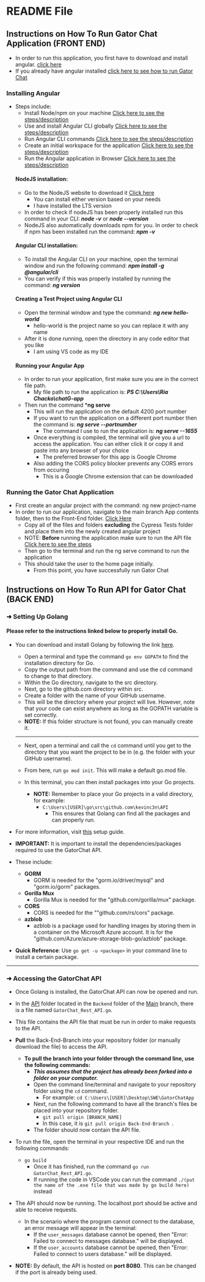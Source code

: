 # README File
## Instructions on How To Run Gator Chat Application (FRONT END)
  - In order to run this application, you first have to download and install angular. [click here](https://github.com/SWEGroup39/GatorChatApp/blob/main/README.md#installing-angular)
  - If you already have angular installed [click here to see how to run Gator Chat](https://github.com/SWEGroup39/GatorChatApp/blob/main/README.md#running-the-gator-chat-application)
  ### Installing Angular
  - Steps include:
    - Install Node/npm on your machine [Click here to see the steps/description](https://github.com/SWEGroup39/GatorChatApp/blob/main/README.md#nodejs-installation)
    - Use and install Angular CLI globally [Click here to see the steps/description](https://github.com/SWEGroup39/GatorChatApp/blob/main/README.md#angular-cli-installation)
    - Run Angular CLI commands [Click here to see the steps/description](https://github.com/SWEGroup39/GatorChatApp/blob/main/README.md#angular-cli-installation)
    - Create an initial workspace for the application [Click here to see the steps/description](https://github.com/SWEGroup39/GatorChatApp/blob/main/README.md#creating-a-test-project-using-angular-cli)
    - Run the Angular application in Browser [Click here to see the steps/description](https://github.com/SWEGroup39/GatorChatApp/blob/main/README.md#running-your-angular-app)
    #### NodeJS installation:
      - Go to the NodeJS website to download it <a href="https://nodejs.org/en">Click here</a>
        - You can install either version based on your needs
        - I have installed the LTS version
      - In order to check if nodeJS has been properly installed run this command in your CLI: ***node -v*** or ***node --version***
      - NodeJS also automatically downloads npm for you. In order to check if npm has been installed run the command: ***npm -v***
    #### Angular CLI installation:
      - To install the Angular CLI on your machine, open the terminal window and run the following command: ***npm install -g @angular/cli***
      - You can verify if this was properly installed by running the command: ***ng version***
    #### Creating a Test Project using Angular CLI  
      - Open the terminal window and type the command: ***ng new hello-world***
        - hello-world is the project name so you can replace it with any name
      - After it is done running, open the directory in any code editor that you like
        - I am using VS code as my IDE
    #### Running your Angular App
      - In order to run your application, first make sure you are in the correct file path. 
        - My file path to run the application is: ***PS C:\Users\Ria Chacko\chatG-app***
      - Then run the command ***ng serve**
        - This will run the application on the default 4200 port number
        - If you want to run the application on a different port number then the command is: ***ng serve --portnumber***
          - The command I use to run the application is: ***ng serve --1655***
        - Once everything is compiled, the terminal will give you a url to access the application. You can either click it or copy it and paste into any browser of your choice
          - The preferred browser for this app is Google Chrome
        - Also adding the CORS policy blocker prevents any CORS errors from occuring 
          - This is a Google Chrome extension that can be downloaded
          
  ### Running the Gator Chat Application
   - First create an angular project with the command: ng new project-name
   - In order to run our application, navigate to the main branch App contents folder, then to the Front-End folder. <a href="https://github.com/SWEGroup39/GatorChatApp/tree/main/App_Contents/FrontEnd">Click Here</a>
     - Copy all of the files and folders **excluding** the Cypress Tests folder and place them into the newly created angular project
     - NOTE: **Before** running the application make sure to run the API file [Click here to see the steps](https://github.com/SWEGroup39/GatorChatApp/blob/main/README.md#instructions-on-how-to-run-api-for-gator-chat-back-end)
     - Then go to the terminal and run the ng serve command to run the application
     - This should take the user to the home page initially.
       - From this point, you have successfully run Gator Chat
       
## Instructions on How To Run API for Gator Chat (BACK END)

### ➜ Setting Up Golang

#### Please refer to the instructions linked below to properly install Go.
- You can download and install Golang by following the link [here](https://go.dev/doc/install).
  - Open a terminal and type the command ```go env GOPATH``` to find the installation directory for Go.
  - Copy the output path from the command and use the cd command to change to that directory.
  - Within the Go directory, navigate to the src directory.
  - Next, go to the github.com directory within src.
  - Create a folder with the name of your GitHub username.
  - This will be the directory where your project will live. However, note that your code can exist anywhere as long as the GOPATH variable is set correctly.
  - **NOTE:** If this folder structure is not found, you can manually create it.
  <hr>
  
   - Next, open a terminal and call the ```cd``` command until you get to the directory that you want the project to be in (e.g. the folder with your GitHub username). 
   - From here, run ```go mod init```. This will make a default go.mod file.
    - In this terminal, you can then install packages into your Go projects.

      - **NOTE:** Remember to place your Go projects in a valid directory, for example:
          - ```C:\Users\[USER]\go\src\github.com\kevinc3n\API```
              - This ensures that Golang can find all the packages and can properly run.

- For more information, visit [this](https://github.com/rb-uf/swe-project/blob/main/docs/go-setup.md) setup guide.

- **IMPORTANT:** It is important to install the dependencies/packages required to use the GatorChat API.

- These include:
  - **GORM**
      - GORM is needed for the "gorm.io/driver/mysql" and "gorm.io/gorm" packages.
  - **Gorilla Mux**
    - Gorilla Mux is needed for the "github.com/gorilla/mux" package.
  - **CORS**
    - CORS is needed for the ""github.com/rs/cors" package.
  - **azblob**
    - azblob is a package used for handling images by storing them in a container on the Microsoft Azure account. It is for the "github.com/Azure/azure-storage-blob-go/azblob" package.

- **Quick Reference**: Use ```go get -u <package>``` in your command line to install a certain package.

---
### ➜ Accessing the GatorChat API

- Once Golang is installed, the GatorChat API can now be opened and run.

- In the [API](https://github.com/SWEGroup39/GatorChatApp/tree/main/App_Contents/BackEnd/API) folder located in the ```Backend``` folder of the [Main](https://github.com/SWEGroup39/GatorChatApp/tree/main) branch, there is a file named ```GatorChat_Rest_API.go```.
- This file contains the API file that must be run in order to make requests to the API.
- **Pull** the Back-End-Branch into your repository folder (or manually download the file) to access the API.
    - **To pull the branch into your folder through the command line, use the following commands:**
        - _**This assumes that the project has already been forked into a folder on your computer.**_
        - Open the command line/terminal and navigate to your repository folder using the ```cd``` command.
            - For example: ```cd C:\Users\[USER]\Desktop\SWE\GatorChatApp```
        - Next, run the following command to have all the branch's files be placed into your repository folder.
            - ```git pull origin [BRANCH_NAME] ```
            - In this case, it is ```git pull origin Back-End-Branch ```.
        - The folder should now contain the API file.

- To run the file, open the terminal in your respective IDE and run the following commands:
    - ```go build```
        - Once it has finished, run the command ```go run GatorChat_Rest_API.go```.
        - If running the code in VSCode you can run the command ```./(put the name of the .exe file that was made by go build here)``` instead
- The API should now be running. The localhost port should be active and able to receive requests.
    - In the scenario where the program cannot connect to the database, an error message will appear in the terminal:
        - If the ```user_messages``` database cannot be opened, then "Error: Failed to connect to messages database." will be displayed.
        - If the ```user_accounts``` database cannot be opened, then "Error: Failed to connect to users database." will be displayed.
- **NOTE:** By default, the API is hosted on **port 8080**. This can be changed if the port is already being used.

